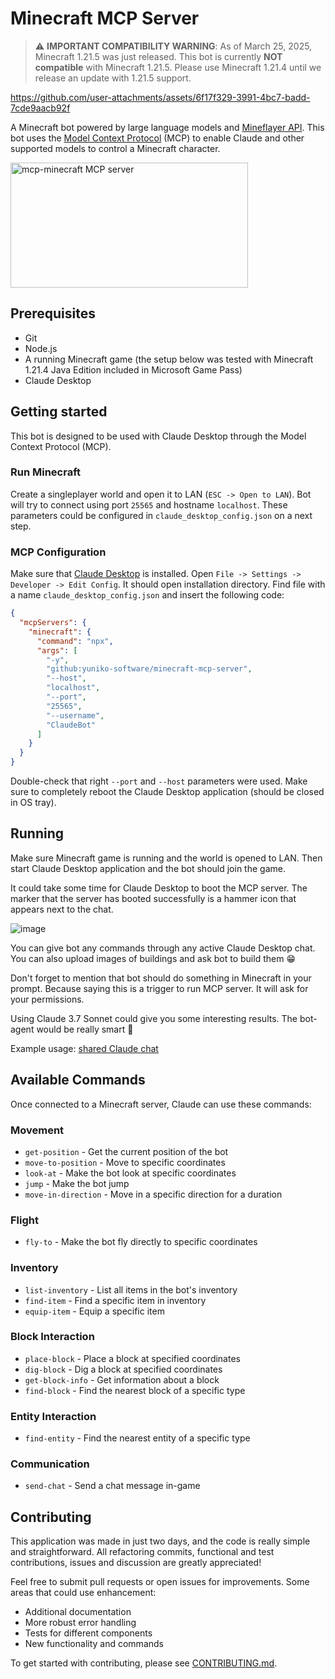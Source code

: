 # Minecraft MCP Server

> ⚠️ **IMPORTANT COMPATIBILITY WARNING**: As of March 25, 2025, Minecraft 1.21.5 was just released. This bot is currently **NOT compatible** with Minecraft 1.21.5. Please use Minecraft 1.21.4 until we release an update with 1.21.5 support.

https://github.com/user-attachments/assets/6f17f329-3991-4bc7-badd-7cde9aacb92f

A Minecraft bot powered by large language models and [Mineflayer API](https://github.com/PrismarineJS/mineflayer). This bot uses the [Model Context Protocol](https://github.com/modelcontextprotocol) (MCP) to enable Claude and other supported models to control a Minecraft character.

<a href="https://glama.ai/mcp/servers/@yuniko-software/minecraft-mcp-server">
  <img width="380" height="200" src="https://glama.ai/mcp/servers/@yuniko-software/minecraft-mcp-server/badge" alt="mcp-minecraft MCP server" />
</a>

## Prerequisites

- Git
- Node.js
- A running Minecraft game (the setup below was tested with Minecraft 1.21.4 Java Edition included in Microsoft Game Pass)
- Claude Desktop 

## Getting started

This bot is designed to be used with Claude Desktop through the Model Context Protocol (MCP).

### Run Minecraft

Create a singleplayer world and open it to LAN (`ESC -> Open to LAN`). Bot will try to connect using port `25565` and hostname `localhost`. These parameters could be configured in `claude_desktop_config.json` on a next step. 

### MCP Configuration

Make sure that [Claude Desktop](https://claude.ai/download) is installed. Open `File -> Settings -> Developer -> Edit Config`. It should open installation directory. Find file with a name `claude_desktop_config.json` and insert the following code:

```json
{
  "mcpServers": {
    "minecraft": {
      "command": "npx",
      "args": [
        "-y",
        "github:yuniko-software/minecraft-mcp-server",
        "--host",
        "localhost",
        "--port",
        "25565",
        "--username",
        "ClaudeBot"
      ]
    }
  }
}
```

Double-check that right `--port` and `--host` parameters were used. Make sure to completely reboot the Claude Desktop application (should be closed in OS tray). 

## Running

Make sure Minecraft game is running and the world is opened to LAN. Then start Claude Desktop application and the bot should join the game. 

It could take some time for Claude Desktop to boot the MCP server. The marker that the server has booted successfully is a hammer icon that appears next to the chat.

![image](https://github.com/user-attachments/assets/1040c6a5-0d61-41d9-99e3-539026886392)


You can give bot any commands through any active Claude Desktop chat. You can also upload images of buildings and ask bot to build them 😁

Don't forget to mention that bot should do something in Minecraft in your prompt. Because saying this is a trigger to run MCP server. It will ask for your permissions.

Using Claude 3.7 Sonnet could give you some interesting results. The bot-agent would be really smart 🫡

Example usage: [shared Claude chat](https://claude.ai/share/535d5f69-f102-4cdb-9801-f74ea5709c0b)

## Available Commands

Once connected to a Minecraft server, Claude can use these commands:

### Movement
- `get-position` - Get the current position of the bot
- `move-to-position` - Move to specific coordinates
- `look-at` - Make the bot look at specific coordinates
- `jump` - Make the bot jump
- `move-in-direction` - Move in a specific direction for a duration

### Flight
- `fly-to` - Make the bot fly directly to specific coordinates

### Inventory
- `list-inventory` - List all items in the bot's inventory
- `find-item` - Find a specific item in inventory
- `equip-item` - Equip a specific item

### Block Interaction
- `place-block` - Place a block at specified coordinates
- `dig-block` - Dig a block at specified coordinates
- `get-block-info` - Get information about a block
- `find-block` - Find the nearest block of a specific type

### Entity Interaction
- `find-entity` - Find the nearest entity of a specific type

### Communication
- `send-chat` - Send a chat message in-game

## Contributing

This application was made in just two days, and the code is really simple and straightforward. All refactoring commits, functional and test contributions, issues and discussion are greatly appreciated!

Feel free to submit pull requests or open issues for improvements. Some areas that could use enhancement:

- Additional documentation
- More robust error handling
- Tests for different components
- New functionality and commands

To get started with contributing, please see [CONTRIBUTING.md](CONTRIBUTING.md).